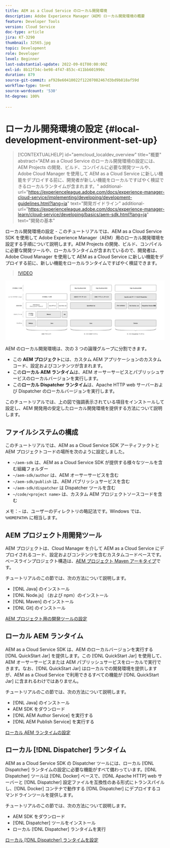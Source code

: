 ```yaml
---
title: AEM as a Cloud Service のローカル開発環境
description: Adobe Experience Manager（AEM）ローカル開発環境の概要
feature: Developer Tools
version: Cloud Service
doc-type: article
jira: KT-3290
thumbnail: 32565.jpg
topic: Development
role: Developer
level: Beginner
last-substantial-update: 2022-09-01T00:00:00Z
exl-id: 8b12f34c-be98-4f47-853c-411bb601990c
duration: 879
source-git-commit: af928e60410022f12207082467d3bd9b818af59d
workflow-type: tm+mt
source-wordcount: '530'
ht-degree: 100%

---
```


# ローカル開発環境の設定 {#local-development-environment-set-up}

>[!CONTEXTUALHELP]
>id="aemcloud_localdev_overview"
>title="概要"
>abstract="AEM as a Cloud Service のローカル開発環境の設定には、AEM Projects の開発、ビルド、コンパイルに必要な開発ツールや、Adobe Cloud Manager を使用して AEM as a Cloud Service に新しい機能をデプロイする前に、開発者が新しい機能をローカルですばやく検証できるローカルランタイムが含まれます。"
>additional-url="https://experienceleague.adobe.com/docs/experience-manager-cloud-service/implementing/developing/development-guidelines.html?lang=ja" text="開発ガイドライン"
>additional-url="https://experienceleague.adobe.com/docs/experience-manager-learn/cloud-service/developing/basics/aem-sdk.html?lang=ja" text="開発の基本"

ローカル開発環境の設定 - このチュートリアルでは、AEM as a Cloud Service SDK を使用して Adobe Experience Manager（AEM）用のローカル開発環境を設定する手順について説明します。AEM Projects の開発、ビルド、コンパイルに必要な開発ツールや、ローカルランタイムが含まれているので、開発者は、Adobe Cloud Manager を使用して AEM as a Cloud Service に新しい機能をデプロイする前に、新しい機能をローカルランタイムですばやく検証できます。

>[!VIDEO](https://video.tv.adobe.com/v/32565?quality=12&learn=on)

![AEM as a Cloud Service ローカル開発環境のテクノロジースタック](./assets/overview/aem-sdk-technology-stack.png)

AEM のローカル開発環境は、次の 3 つの論理グループに分割できます。

+ この __AEM プロジェクト__&#x200B;には、カスタム AEM アプリケーションのカスタムコード、設定およびコンテンツが含まれます。
+ この&#x200B;__ローカル AEM ランタイム__&#x200B;は、AEM オーサーサービスとパブリッシュサービスのローカルバージョンを実行します。
+ この&#x200B;__ローカル Dispatcher ランタイム__&#x200B;は、Apache HTTP web サーバーおよび Dispatcher のローカルバージョンを実行します。

このチュートリアルでは、上の図で強調表示されている項目をインストールして設定し、AEM 開発用の安定したローカル開発環境を提供する方法について説明します。

## ファイルシステムの構成

このチュートリアルでは、AEM as a Cloud Service SDK アーティファクトと AEM プロジェクトコードの場所を次のように設定しました。

+ `~/aem-sdk` は、AEM as a Cloud Service SDK が提供する様々なツールを含む組織フォルダー
+ `~/aem-sdk/author` は、AEM オーサーサービスを含む
+ `~/aem-sdk/publish` は、AEM パブリッシュサービスを含む
+ `~/aem-sdk/dispatcher` は Dispatcher ツールを含む
+ `~/code/<project name>` は、カスタム AEM プロジェクトソースコードを含む

メモ：`~` は、ユーザーのディレクトリの略記法です。Windows では、`%HOMEPATH%` に相当します。

## AEM プロジェクト用開発ツール

AEM プロジェクトは、Cloud Manager を介して AEM as a Cloud Service にデプロイされるコード、設定およびコンテンツを含むカスタムコードベースです。ベースラインプロジェクト構造は、[AEM プロジェクト Maven アーキタイプ](https://github.com/adobe/aem-project-archetype)です。

チュートリアルのこの節では、次の方法について説明します。

+ [!DNL Java] のインストール 
+ [!DNL Node.js] （および npm）のインストール
+ [!DNL Maven] のインストール 
+ [!DNL Git] のインストール 

[AEM プロジェクト用の開発ツールの設定](./development-tools.md)

## ローカル AEM ランタイム

AEM as a Cloud Service SDK は、AEM のローカルバージョンを実行する [!DNL QuickStart Jar] を提供します。この [!DNL QuickStart Jar] を使用して、AEM オーサーサービスまたは AEM パブリッシュサービスをローカルで実行できます。なお、[!DNL QuickStart Jar] はローカルでの開発環境を提供しますが、AEM as a Cloud Service で利用できるすべての機能が [!DNL QuickStart Jar] に含まれるわけではありません。

チュートリアルのこの節では、次の方法について説明します。

+ [!DNL Java] のインストール 
+ AEM SDK をダウンロード
+ [!DNL AEM Author Service] を実行する
+ [!DNL AEM Publish Service] を実行する

[ローカル AEM ランタイムの設定](./aem-runtime.md)

## ローカル [!DNL Dispatcher] ランタイム

AEM as a Cloud Service SDK の Dispatcher ツールには、ローカル [!DNL Dispatcher] ランタイムの設定に必要な機能がすべて備わっています。[!DNL Dispatcher] ツールは [!DNL Docker] ベースで、[!DNL Apache HTTP] web サーバーと [!DNL Dispatcher] 設定ファイルを互換性のある形式にトランスパイルし、[!DNL Docker] コンテナで動作する [!DNL Dispatcher] にデプロイするコマンドラインツールを提供します。

チュートリアルのこの節では、次の方法について説明します。

+ AEM SDK をダウンロード
+ [!DNL Dispatcher] ツールをインストール
+ ローカル [!DNL Dispatcher] ランタイムを実行

[ローカル  [!DNL Dispatcher]  ランタイムを設定](./dispatcher-tools.md)
